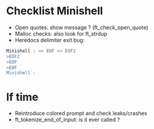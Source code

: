 # Checklist Minishell
- Open quotes: show message ? (ft_check_open_quote)
- Malloc checks: also look for ft_strdup
- Heredocs delimiter exit bug:
```sh
Minishell : << EOF << EOF2
>EOF2
>EOF
>EOF
Minishell :
```

# If time
- Reintroduce colored prompt and check leaks/crashes
- ft_tokenize_end_of_input: is it ever called ?
